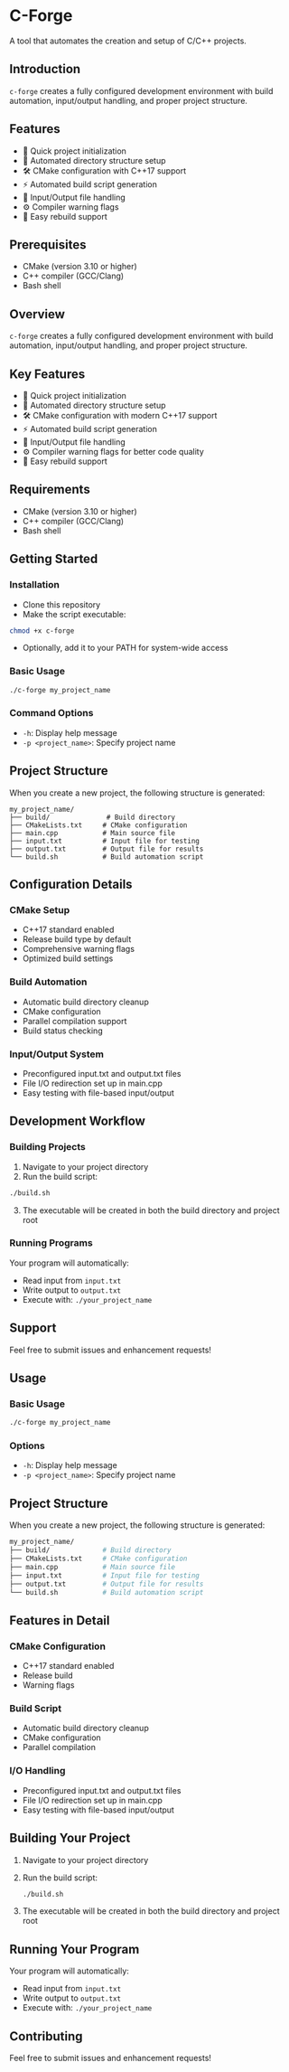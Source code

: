 # C-Forge

A tool that automates the creation and setup of C/C++ projects.

## Introduction

`c-forge` creates a fully configured development environment with build automation, input/output handling, and proper project structure.

## Features

- 🚀 Quick project initialization
- 📁 Automated directory structure setup
- 🛠️ CMake configuration with C++17 support
- ⚡ Automated build script generation
- 📝 Input/Output file handling
- ⚙️ Compiler warning flags
- 🔄 Easy rebuild support

## Prerequisites

- CMake (version 3.10 or higher)
- C++ compiler (GCC/Clang)
- Bash shell

## Overview

`c-forge` creates a fully configured development environment with build automation, input/output handling, and proper project structure.

## Key Features

- 🚀 Quick project initialization
- 📁 Automated directory structure setup
- 🛠️ CMake configuration with modern C++17 support
- ⚡ Automated build script generation
- 📝 Input/Output file handling
- ⚙️ Compiler warning flags for better code quality
- 🔄 Easy rebuild support

## Requirements

- CMake (version 3.10 or higher)
- C++ compiler (GCC/Clang)
- Bash shell

## Getting Started

### Installation

- Clone this repository
- Make the script executable:

```bash
chmod +x c-forge
```

- Optionally, add it to your PATH for system-wide access

### Basic Usage

```bash
./c-forge my_project_name
```

### Command Options

- `-h`: Display help message
- `-p <project_name>`: Specify project name

## Project Structure

When you create a new project, the following structure is generated:

```plaintext
my_project_name/
├── build/              # Build directory
├── CMakeLists.txt     # CMake configuration
├── main.cpp           # Main source file
├── input.txt          # Input file for testing
├── output.txt         # Output file for results
└── build.sh           # Build automation script
```

## Configuration Details

### CMake Setup

- C++17 standard enabled
- Release build type by default
- Comprehensive warning flags
- Optimized build settings

### Build Automation

- Automatic build directory cleanup
- CMake configuration
- Parallel compilation support
- Build status checking

### Input/Output System

- Preconfigured input.txt and output.txt files
- File I/O redirection set up in main.cpp
- Easy testing with file-based input/output

## Development Workflow

### Building Projects

1. Navigate to your project directory
2. Run the build script:

```bash
./build.sh
```

3. The executable will be created in both the build directory and project root

### Running Programs

Your program will automatically:

- Read input from `input.txt`
- Write output to `output.txt`
- Execute with: `./your_project_name`

## Support

Feel free to submit issues and enhancement requests!

## Usage

### Basic Usage

```bash
./c-forge my_project_name
```

### Options

- `-h`: Display help message
- `-p <project_name>`: Specify project name

## Project Structure

When you create a new project, the following structure is generated:

```bash
my_project_name/
├── build/             # Build directory
├── CMakeLists.txt     # CMake configuration
├── main.cpp           # Main source file
├── input.txt          # Input file for testing
├── output.txt         # Output file for results
└── build.sh           # Build automation script
```

## Features in Detail

### CMake Configuration

- C++17 standard enabled
- Release build
- Warning flags

### Build Script

- Automatic build directory cleanup
- CMake configuration
- Parallel compilation

### I/O Handling

- Preconfigured input.txt and output.txt files
- File I/O redirection set up in main.cpp
- Easy testing with file-based input/output

## Building Your Project

1. Navigate to your project directory
2. Run the build script:

   ```bash
   ./build.sh
   ```

3. The executable will be created in both the build directory and project root

## Running Your Program

Your program will automatically:

- Read input from `input.txt`
- Write output to `output.txt`
- Execute with: `./your_project_name`

## Contributing

Feel free to submit issues and enhancement requests!
